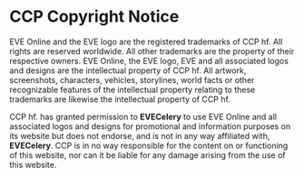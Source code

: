 # CCP Copyright Notice
EVE Online and the EVE logo are the registered trademarks of CCP hf. All rights are reserved worldwide. All other
trademarks are the property of their respective owners. EVE Online, the EVE logo, EVE and all associated logos and
designs are the intellectual property of CCP hf. All artwork, screenshots, characters, vehicles, storylines, world facts
or other recognizable features of the intellectual property relating to these trademarks are likewise the intellectual
property of CCP hf.

CCP hf. has granted permission to **EVECelery** to use EVE Online and all associated logos and designs for promotional
and information purposes on its website but does not endorse, and is not in any way affiliated with, **EVECelery**. CCP
is in no way responsible for the content on or functioning of this website, nor can it be liable for any damage arising
from the use of this website.